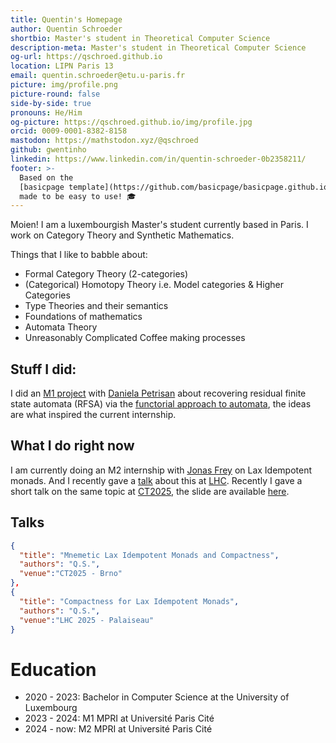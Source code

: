 ```yaml
---
title: Quentin's Homepage
author: Quentin Schroeder
shortbio: Master's student in Theoretical Computer Science
description-meta: Master's student in Theoretical Computer Science
og-url: https://qschroed.github.io
location: LIPN Paris 13
email: quentin.schroeder@etu.u-paris.fr
picture: img/profile.png
picture-round: false
side-by-side: true
pronouns: He/Him
og-picture: https://qschroed.github.io/img/profile.jpg
orcid: 0009-0001-8382-8158
mastodon: https://mathstodon.xyz/@qschroed
github: gwentinho
linkedin: https://www.linkedin.com/in/quentin-schroeder-0b2358211/
footer: >-
  Based on the
  [basicpage template](https://github.com/basicpage/basicpage.github.io),
  made to be easy to use! 🎓
---
```


Moien! I am a luxembourgish Master's student currently based in Paris. I work on Category Theory and Synthetic Mathematics.

Things that I like to babble about:
- Formal Category Theory (2-categories)
- (Categorical) Homotopy Theory i.e. Model categories & Higher Categories
- Type Theories and their semantics
- Foundations of mathematics
- Automata Theory
- Unreasonably Complicated Coffee making processes

## Stuff I did:

I did an [M1 project](https://gwentinho.github.io/files/report-rfsa.pdf) with [Daniela Petrisan](https://www.irif.fr/~petrisan/) about recovering residual finite state automata (RFSA) via the [functorial approach to automata](https://lmcs.episciences.org/6213), the ideas are what inspired the current internship.



## What I do right now

I am currently doing an M2 internship with [Jonas Frey](https://sites.google.com/site/jonasfreysite/) on Lax Idempotent monads. And I recently gave a [talk](https://gwentinho.github.io/files/talk-lhc.pdf) about this at [LHC](https://smimram.gitlabpages.inria.fr/lhc/journees/2025/01/01/journees.html). Recently I gave a short talk on the same topic at [CT2025](https://conference.math.muni.cz/ct2025/), the slide are available [here](https://gwentinho.github.io/files/talk-ct2025.pdf).

## Talks

``` json {.papers}
{
  "title": "Mnemetic Lax Idempotent Monads and Compactness",
  "authors": "Q.S.",
  "venue":"CT2025 - Brno"
},
{
  "title": "Compactness for Lax Idempotent Monads",
  "authors": "Q.S.",
  "venue":"LHC 2025 - Palaiseau"
}
```

# Education

- 2020 - 2023: Bachelor in Computer Science at the University of Luxembourg
- 2023 - 2024: M1 MPRI at Université Paris Cité 
- 2024 - now: M2 MPRI at Université Paris Cité 
